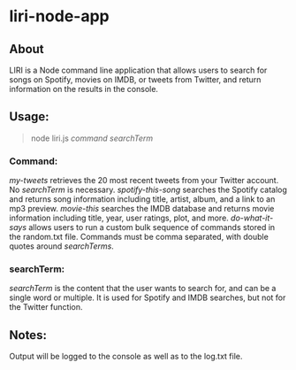 # liri-node-app

## About
LIRI is a Node command line application that allows users to search for songs on Spotify, movies on IMDB, or tweets from Twitter, and return information on the results in the console. 

## Usage:
> node liri.js *command* *searchTerm*

### Command:
*my-tweets* retrieves the 20 most recent tweets from your Twitter account. No *searchTerm* is necessary.
*spotify-this-song* searches the Spotify catalog and returns song information including title, artist, album, and a link to an mp3 preview.
*movie-this* searches the IMDB database and returns movie information including title, year, user ratings, plot, and more.
*do-what-it-says* allows users to run a custom bulk sequence of commands stored in the random.txt file. Commands must be comma separated, with double quotes around *searchTerms*.

### searchTerm:
*searchTerm* is the content that the user wants to search for, and can be a single word or multiple. It is used for Spotify and IMDB searches, but not for the Twitter function.

## Notes:
Output will be logged to the console as well as to the log.txt file.